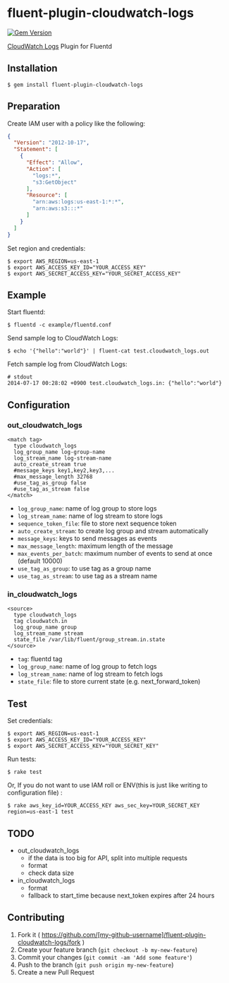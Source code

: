# fluent-plugin-cloudwatch-logs

[![Gem Version](https://badge.fury.io/rb/fluent-plugin-cloudwatch-logs.svg)](http://badge.fury.io/rb/fluent-plugin-cloudwatch-logs)

[CloudWatch Logs](http://aws.amazon.com/blogs/aws/cloudwatch-log-service/) Plugin for Fluentd

## Installation

    $ gem install fluent-plugin-cloudwatch-logs

## Preparation

Create IAM user with a policy like the following:

```json
{
  "Version": "2012-10-17",
  "Statement": [
    {
      "Effect": "Allow",
      "Action": [
        "logs:*",
        "s3:GetObject"
      ],
      "Resource": [
        "arn:aws:logs:us-east-1:*:*",
        "arn:aws:s3:::*"
      ]
    }
  ]
}
```

Set region and credentials:

```
$ export AWS_REGION=us-east-1
$ export AWS_ACCESS_KEY_ID="YOUR_ACCESS_KEY"
$ export AWS_SECRET_ACCESS_KEY="YOUR_SECRET_ACCESS_KEY"
```

## Example

Start fluentd:

```
$ fluentd -c example/fluentd.conf
```

Send sample log to CloudWatch Logs:

```
$ echo '{"hello":"world"}' | fluent-cat test.cloudwatch_logs.out
```

Fetch sample log from CloudWatch Logs:

```
# stdout
2014-07-17 00:28:02 +0900 test.cloudwatch_logs.in: {"hello":"world"}
```

## Configuration
### out_cloudwatch_logs

```
<match tag>
  type cloudwatch_logs
  log_group_name log-group-name
  log_stream_name log-stream-name
  auto_create_stream true
  #message_keys key1,key2,key3,...
  #max_message_length 32768
  #use_tag_as_group false
  #use_tag_as_stream false
</match>
```

* `log_group_name`: name of log group to store logs
* `log_stream_name`: name of log stream to store logs
* `sequence_token_file`: file to store next sequence token
* `auto_create_stream`: to create log group and stream automatically
* `message_keys`: keys to send messages as events
* `max_message_length`: maximum length of the message
* `max_events_per_batch`: maximum number of events to send at once (default 10000)
* `use_tag_as_group`: to use tag as a group name
* `use_tag_as_stream`: to use tag as a stream name

### in_cloudwatch_logs

```
<source>
  type cloudwatch_logs
  tag cloudwatch.in
  log_group_name group
  log_stream_name stream
  state_file /var/lib/fluent/group_stream.in.state
</source>
```

* `tag`: fluentd tag
* `log_group_name`: name of log group to fetch logs
* `log_stream_name`: name of log stream to fetch logs
* `state_file`: file to store current state (e.g. next\_forward\_token)

## Test

Set credentials:

```
$ export AWS_REGION=us-east-1
$ export AWS_ACCESS_KEY_ID="YOUR_ACCESS_KEY"
$ export AWS_SECRET_ACCESS_KEY="YOUR_SECRET_KEY"
```

Run tests:

```
$ rake test
```

Or, If you do not want to use IAM roll or ENV(this is just like writing to configuration file) :

```
$ rake aws_key_id=YOUR_ACCESS_KEY aws_sec_key=YOUR_SECRET_KEY region=us-east-1 test
```

## TODO

* out_cloudwatch_logs
  * if the data is too big for API, split into multiple requests
  * format
  * check data size
* in_cloudwatch_logs
  * format
  * fallback to start_time because next_token expires after 24 hours

## Contributing

1. Fork it ( https://github.com/[my-github-username]/fluent-plugin-cloudwatch-logs/fork )
2. Create your feature branch (`git checkout -b my-new-feature`)
3. Commit your changes (`git commit -am 'Add some feature'`)
4. Push to the branch (`git push origin my-new-feature`)
5. Create a new Pull Request
